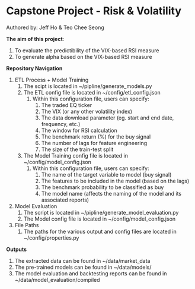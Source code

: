 # Capstone Project - Risk & Volatility
Authored by: Jeff Ho & Teo Chee Seong

**The aim of this project**:
1. To evaluate the predictibility of the VIX-based RSI measure
2. To generate alpha based on the VIX-based RSI measure

**Repository Navigation**
1. ETL Process + Model Training
   1. The scipt is located in ~/pipline/generate_models.py
   2. The ETL config file is located in ~/config/etl_config.json
      1. Within this configuration file, users can specify:
         1. The traded EQ ticker
         2. The VIX (or any other volatility index)
         3. The data download parameter (eg. start and end date, frequency, etc.)
         4. The window for RSI calculation
         5. The benchmark return (%) for the buy signal
         6. The number of lags for feature engineering
         7. The size of the train-test split
   3. The Model Training config file is located in ~/config/model_config.json
      1. Within this configuration file, users can specify:
         1. The name of the target variable to model (buy signal)
         2. The features to be included in the model (based on the lags)
         3. The benchmark probability to be classified as buy
         4. The model name (affects the naming of the model and its associated reports)
2. Model Evaluation
   1. The script is located in ~/pipline/generate_model_evaluation.py
   2. The Model config file is located in ~/config/model_config.json
3. File Paths
   1. The paths for the various output and config files are located in ~/config/properties.py

**Outputs**
1. The extracted data can be found in ~/data/market_data
2. The pre-trained models can be found in ~/data/models/
3. The model evaluation and backtesting reports can be found in ~/data/model_evaluation/compiled
